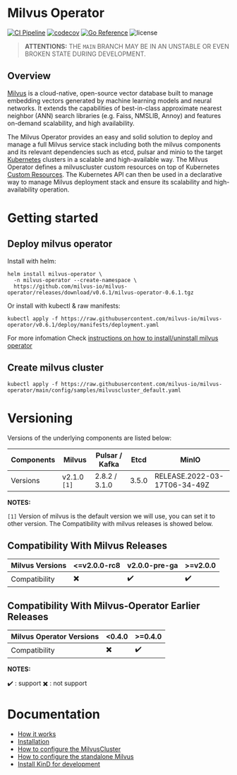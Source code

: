 # Milvus Operator

[![CI Pipeline](https://github.com/milvus-io/milvus-operator/actions/workflows/ci.yml/badge.svg)](https://github.com/milvus-io/milvus-operator/actions/workflows/ci.yml/badge.svg)
[![codecov](https://codecov.io/gh/milvus-io/milvus-operator/branch/main/graph/badge.svg?token=DAXmgusBQq)](https://codecov.io/gh/milvus-io/milvus-operator)
[![Go Reference](https://pkg.go.dev/badge/github.com/milvus-io/milvus-operator.svg)](https://pkg.go.dev/github.com/milvus-io/milvus-operator)
<img src="https://img.shields.io/github/license/milvus-io/milvus" alt="license">


> **ATTENTIONS:** THE `MAIN` BRANCH MAY BE IN AN UNSTABLE OR EVEN BROKEN STATE DURING DEVELOPMENT.

## Overview
[Milvus](https://milvus.io) is a cloud-native, open-source vector database built to manage embedding vectors generated by machine learning models and neural networks. It extends the capabilities of best-in-class approximate nearest neighbor (ANN) search libraries (e.g. Faiss, NMSLIB, Annoy) and features on-demand scalability, and high availability.

The Milvus Operator provides an easy and solid solution to deploy and manage a full Milvus service stack including both the milvus components and its relevant dependencies such as etcd, pulsar and minio to the target [Kubernetes](https://kubernetes.io/) clusters in a scalable and high-available way. The Milvus Operator defines a milvuscluster custom resources on top of Kubernetes [Custom Resources](https://kubernetes.io/docs/concepts/extend-kubernetes/api-extension/custom-resources/). The Kubernetes API can then be used in a declarative way to manage Milvus deployment stack and ensure its scalability and high-availability operation.

# Getting started
## Deploy milvus operator

Install with helm:

```shell
helm install milvus-operator \
  -n milvus-operator --create-namespace \
  https://github.com/milvus-io/milvus-operator/releases/download/v0.6.1/milvus-operator-0.6.1.tgz
```

Or install with kubectl & raw manifests:

```shell
kubectl apply -f https://raw.githubusercontent.com/milvus-io/milvus-operator/v0.6.1/deploy/manifests/deployment.yaml
```

For more infomation Check [instructions on how to install/uninstall milvus operator](docs/installation/installation.md)

## Create milvus cluster
```shell
kubectl apply -f https://raw.githubusercontent.com/milvus-io/milvus-operator/main/config/samples/milvuscluster_default.yaml
```

# Versioning

Versions of the underlying components are listed below:

<!-- source csv for table
Components, Milvus, Pulsar / Kafka, Etcd, MinIO
Versions, v2.1.0 `[1]`, 2.8.2 / 3.1.0, 3.5.0, RELEASE.2022-03-17T06-34-49Z -->

|Components| Milvus| Pulsar / Kafka| Etcd| MinIO|
|---|---|---|---|---|
|Versions| v2.1.0 `[1]`| 2.8.2 / 3.1.0 | 3.5.0|RELEASE.2022-03-17T06-34-49Z|


**NOTES:**

`[1]` Version of milvus is the default version we will use, you can set it to other version. The Compatibility with milvus releases is showed below.

## Compatibility With Milvus Releases

<!-- source csv for table
Milvus Versions, <=v2.0.0-rc8, v2.0.0-pre-ga, >=v2.0.0
Compatibility, :heavy_multiplication_x:, :heavy_check_mark:, :heavy_check_mark:  -->

|Milvus Versions| <=v2.0.0-rc8| v2.0.0-pre-ga| >=v2.0.0|
|---|---|---|---|
|Compatibility| :heavy_multiplication_x:| :heavy_check_mark:| :heavy_check_mark:|

## Compatibility With Milvus-Operator Earlier Releases

<!-- source csv for table
Milvus Operator Versions, <0.4.0, >=0.4.0
Compatibility, :heavy_multiplication_x:, :heavy_check_mark:  -->

|Milvus Operator Versions| <0.4.0| >=0.4.0|
|---|---|---|
|Compatibility| :heavy_multiplication_x:| :heavy_check_mark:|

**NOTES:**

  :heavy_check_mark: : support
  :heavy_multiplication_x: : not support


# Documentation
- [How it works](docs/arch/arch.md)
- [Installation](docs/installation/installation.md)
- [How to configure the MilvusCluster](docs/CRD/milvus-cluster.md)
- [How to configure the standalone Milvus](docs/CRD/milvus.md)
- [Install KinD for development](docs/installation/kind-installation.md)

